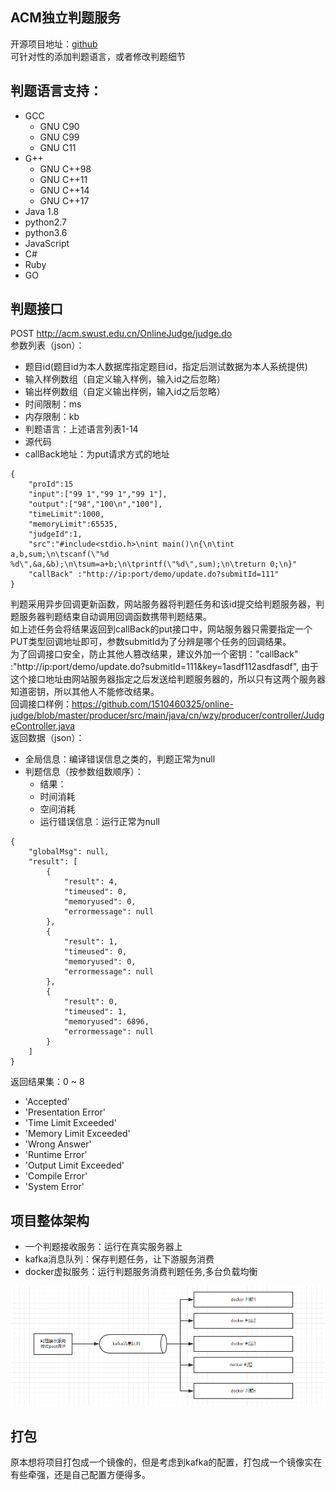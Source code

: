 ## ACM独立判题服务
开源项目地址：[github](https://github.com/1510460325/online-judge/)  
可针对性的添加判题语言，或者修改判题细节
## 判题语言支持：
* GCC
    * GNU C90
    * GNU C99
    * GNU C11
* G++
    * GNU C++98
    * GNU C++11
    * GNU C++14
    * GNU C++17
* Java 1.8
* python2.7
* python3.6
* JavaScript
* C#
* Ruby
* GO
## 判题接口
POST http://acm.swust.edu.cn/OnlineJudge/judge.do  
参数列表（json）：
* 题目id(题目id为本人数据库指定题目id，指定后测试数据为本人系统提供)
* 输入样例数组（自定义输入样例，输入id之后忽略）
* 输出样例数组（自定义输出样例，输入id之后忽略）
* 时间限制：ms
* 内存限制：kb
* 判题语言：上述语言列表1-14
* 源代码
* callBack地址：为put请求方式的地址
~~~
{
    "proId":15
	"input":["99 1","99 1","99 1"],
	"output":["98","100\n","100"],
	"timeLimit":1000,
	"memoryLimit":65535,
	"judgeId":1,
	"src":"#include<stdio.h>\nint main()\n{\n\tint a,b,sum;\n\tscanf(\"%d %d\",&a,&b);\n\tsum=a+b;\n\tprintf(\"%d\",sum);\n\treturn 0;\n}"
	"callBack" :"http://ip:port/demo/update.do?submitId=111"
}
~~~
判题采用异步回调更新函数，网站服务器将判题任务和该id提交给判题服务器，判题服务器判题结束自动调用回调函数携带判题结果。  
如上述任务会将结果返回到callBack的put接口中，网站服务器只需要指定一个PUT类型回调地址即可，参数submitId为了分辨是哪个任务的回调结果。  
为了回调接口安全，防止其他人篡改结果，建议外加一个密钥："callBack" :"http://ip:port/demo/update.do?submitId=111&key=1asdf112asdfasdf",
由于这个接口地址由网站服务器指定之后发送给判题服务器的，所以只有这两个服务器知道密钥，所以其他人不能修改结果。  
回调接口样例：https://github.com/1510460325/online-judge/blob/master/producer/src/main/java/cn/wzy/producer/controller/JudgeController.java  
返回数据（json）：
* 全局信息：编译错误信息之类的，判题正常为null
* 判题信息（按参数组数顺序）：
    * 结果：
    * 时间消耗
    * 空间消耗
    * 运行错误信息：运行正常为null
~~~
{
    "globalMsg": null,
    "result": [
        {
            "result": 4,
            "timeused": 0,
            "memoryused": 0,
            "errormessage": null
        },
        {
            "result": 1,
            "timeused": 0,
            "memoryused": 0,
            "errormessage": null
        },
        {
            "result": 0,
            "timeused": 1,
            "memoryused": 6896,
            "errormessage": null
        }
    ]
}
~~~
返回结果集：0 ~ 8
* 'Accepted'
* 'Presentation Error'
* 'Time Limit Exceeded'
* 'Memory Limit Exceeded'
* 'Wrong Answer'
* 'Runtime Error'
* 'Output Limit Exceeded'
* 'Compile Error'
* 'System Error'
## 项目整体架构
* 一个判题接收服务：运行在真实服务器上
* kafka消息队列：保存判题任务，让下游服务消费
* docker虚拟服务：运行判题服务消费判题任务,多台负载均衡

![架构](./structure.png)
## 打包
原本想将项目打包成一个镜像的，但是考虑到kafka的配置，打包成一个镜像实在有些牵强，还是自己配置方便得多。
